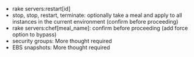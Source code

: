 * rake servers:restart[id]
* stop, stop, restart, terminate: optionally take a meal and apply to all instances in the current environment (confirm before proceeding)
* rake servers:chef[meal_name]: confirm before proceeding (add force option to bypass)
* security groups:  More thought required
* EBS snapshots: More thought required